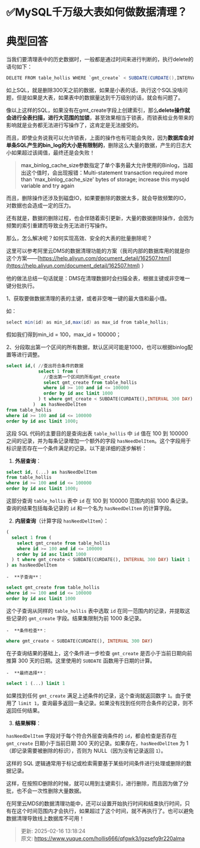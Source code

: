 # ✅MySQL千万级大表如何做数据清理？

# 典型回答


当我们要清理表中的历史数据时，一般都是通过时间来进行判断的，执行delete的语句如下：



```java
DELETE FROM table_hollis WHERE `gmt_create` < SUBDATE(CURDATE(),INTERVAL 300 DAY);
```



如上SQL，就是删除300天之前的数据，如果是小表的话，执行这个SQL没啥问题，但是如果是大表，如果表中的数据量达到千万级别的话，就会有问题了。



像以上这样的SQL，如果没有在gmt_create字段上创建索引，那么**delete操作就会进行全表扫描，进行大范围的加锁**，甚至效果相当于锁表，而锁表给业务带来的影响就是业务都无法进行写操作了，这肯定是无法接受的。



而且，即使业务说我可以允许锁表，上面的操作也有可能会失败，因为**数据库会对单条SQL产生的bin_log的大小是有限制的**，删除这么大量的数据，产生的日志大小如果超过该阈值，最终还是会失败！



> <font style="color:rgb(24, 24, 24);">max_binlog_cache_size参数指定了单个事务最大允许使用的Binlog，当超出这个值时，会出现报错：Multi-statement transaction required more than 'max_binlog_cache_size' bytes of storage; increase this mysqld variable and try again</font>
>



而且，删除操作还涉及到磁盘IO，如果要删除的数据太多，就会导致频繁的IO，对数据也会造成一定的压力。



还有就是，数据的删除过程，也会伴随着索引更新，大量的数据删除操作，会因为频繁的索引重建而导致业务无法进行写操作。



那么，怎么解决呢？如何实现高效、安全的大表的批量删除呢？



这里可以参考阿里云DMS的数据清理功能的方案（我司内部的数据库用的就是你这个方案——[https://help.aliyun.com/document_detail/162507.html](https://help.aliyun.com/document_detail/162507.html) ）



他的做法总结一句话就是：DMS在清理数据时会扫描全表，根据主键或非空唯一键分批执行。



1、获取要做数据清理的表的主键，或者非空唯一键的最大值和最小值。



如：

```java
select min(id) as min_id,max(id) as max_id from table_hollis;
```



假如我们得到min_id = 100，max_id = 100000；



2、分段取出第一个区间的所有数据，默认区间可能是1000，也可以根据binlog配置等进行调整。



```sql
select id,( //查出符合条件的数据
            select 1 from (
              //查出第一个区间的所有gmt_create
              select gmt_create from table_hollis
              where id >= 100 and id <= 100000 
              order by id asc limit 1000
            ) t where gmt_create < SUBDATE(CURDATE(),INTERVAL 300 DAY) limit 1
          )  as hasNeedDelItem
from table_hollis
where id >= 100 and id <= 100000 
order by id asc limit 1000;
```

这段 SQL 代码的主要目的是查询出表 `table_hollis` 中 `id` 值在 100 到 100000 之间的记录，并为每条记录增加一个额外的字段 `hasNeedDelItem`。这个字段用于标识是否存在一个条件满足的记录。以下是详细的逐步解析：



1.  **外层查询**： 

```sql
select id, (...) as hasNeedDelItem
from table_hollis
where id >= 100 and id <= 100000 
order by id asc limit 1000;
```

  
这部分查询 `table_hollis` 表中 `id` 在 100 到 100000 范围内的前 1000 条记录。查询的结果包括每条记录的 `id` 和一个名为 `hasNeedDelItem` 的计算字段。 



2.  **内层查询**（计算字段 `hasNeedDelItem`）： 

```sql
(
  select 1 from (
    select gmt_create from table_hollis
    where id >= 100 and id <= 100000 
    order by id asc limit 1000
  ) t where gmt_create < SUBDATE(CURDATE(), INTERVAL 300 DAY) limit 1
) as hasNeedDelItem
```

 

    -  **子查询**： 

```sql
select gmt_create from table_hollis
where id >= 100 and id <= 100000 
order by id asc limit 1000
```

  
这个子查询从同样的 `table_hollis` 表中选取 `id` 在同一范围内的记录，并提取这些记录的 `gmt_create` 字段。结果集限制为前 1000 条记录。 



    -  **条件检查**： 

```sql
where gmt_create < SUBDATE(CURDATE(), INTERVAL 300 DAY)
```

  
在子查询结果的基础上，这个条件进一步检查 `gmt_create` 是否小于当前日期向前推算 300 天的日期。这里使用的 `SUBDATE` 函数用于日期的计算。 



    -  **最终选择**： 

```sql
select 1 (...) limit 1
```

  
如果找到任何 `gmt_create` 满足上述条件的记录，这个查询就返回数字 `1`。由于使用了 `limit 1`，查询最多返回一条记录。如果没有找到任何符合条件的记录，则不返回任何结果。 



3.  **结果解释**：

  
`hasNeedDelItem` 字段对于每个符合外层查询条件的 `id`，都会检查是否存在 `gmt_create` 日期小于当前日期 300 天的记录。如果存在，`hasNeedDelItem` 为 1（即记录需要被删除的标识），否则为 NULL（因为没有记录返回 `1`）。 



这样的 SQL 逻辑通常用于标记或检索需要基于某些时间条件进行处理或删除的数据记录。



这样，在按照ID删除的时候，就可以用到主键索引，进行删除，而且因为做了分批，也不会一次性删除大量数据。



在阿里云MDS的数据清理功能中，还可以设置开始执行时间和结束执行时间，只有在这个时间范围内才会执行，如果超过了这个时间，就不再执行了。也可以避免数据清理导致线上数据库不可用！



> 更新: 2025-02-16 13:18:24  
> 原文: <https://www.yuque.com/hollis666/qfgwk3/lgzsefg9r220alma>